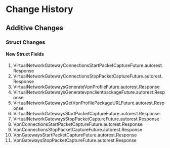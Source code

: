 # Change History

## Additive Changes

### Struct Changes

#### New Struct Fields

1. VirtualNetworkGatewayConnectionsStartPacketCaptureFuture.autorest.Response
1. VirtualNetworkGatewayConnectionsStopPacketCaptureFuture.autorest.Response
1. VirtualNetworkGatewaysGenerateVpnProfileFuture.autorest.Response
1. VirtualNetworkGatewaysGeneratevpnclientpackageFuture.autorest.Response
1. VirtualNetworkGatewaysGetVpnProfilePackageURLFuture.autorest.Response
1. VirtualNetworkGatewaysStartPacketCaptureFuture.autorest.Response
1. VirtualNetworkGatewaysStopPacketCaptureFuture.autorest.Response
1. VpnConnectionsStartPacketCaptureFuture.autorest.Response
1. VpnConnectionsStopPacketCaptureFuture.autorest.Response
1. VpnGatewaysStartPacketCaptureFuture.autorest.Response
1. VpnGatewaysStopPacketCaptureFuture.autorest.Response
